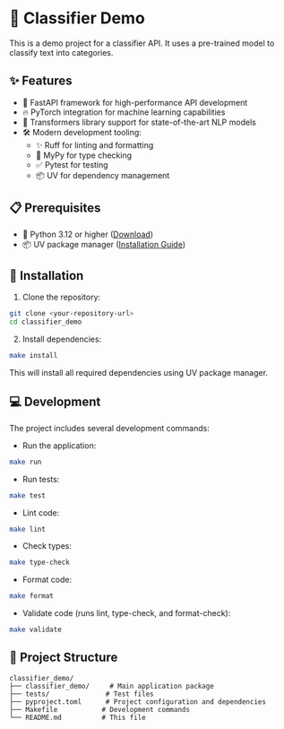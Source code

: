 # 🤖 Classifier Demo

This is a demo project for a classifier API. It uses a pre-trained model to classify text into categories.

## ✨ Features

- 🚀 FastAPI framework for high-performance API development
- 🔥 PyTorch integration for machine learning capabilities
- 🤖 Transformers library support for state-of-the-art NLP models
- 🛠️ Modern development tooling:
  - ✨ Ruff for linting and formatting
  - 📝 MyPy for type checking
  - ✅ Pytest for testing
  - 📦 UV for dependency management

## 📋 Prerequisites

- 🐍 Python 3.12 or higher ([Download](https://www.python.org/downloads/))
- 📦 UV package manager ([Installation Guide](https://github.com/astral-sh/uv#installation))

## 🚀 Installation

1. Clone the repository:

```bash
git clone <your-repository-url>
cd classifier_demo
```

2. Install dependencies:

```bash
make install
```

This will install all required dependencies using UV package manager.

## 💻 Development

The project includes several development commands:

- Run the application:

```bash
make run
```

- Run tests:

```bash
make test
```

- Lint code:

```bash
make lint
```

- Check types:

```bash
make type-check
```

- Format code:

```bash
make format
```

- Validate code (runs lint, type-check, and format-check):

```bash
make validate
```

## 📁 Project Structure

```
classifier_demo/
├── classifier_demo/     # Main application package
├── tests/              # Test files
├── pyproject.toml      # Project configuration and dependencies
├── Makefile           # Development commands
└── README.md          # This file
```
